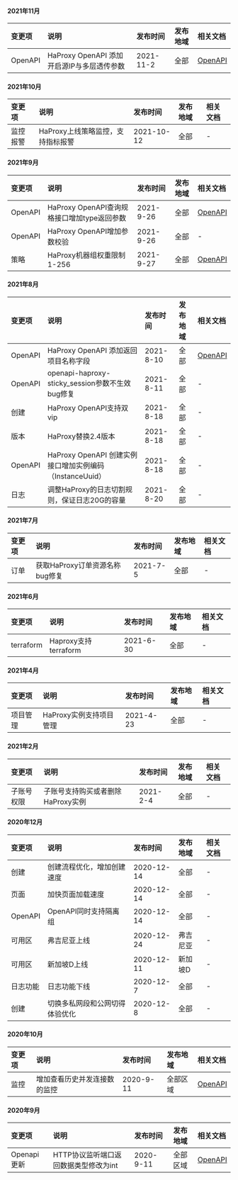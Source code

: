 #### 2021年11月

| 变更项  | 说明                                       | 发布时间  | 发布地域 | 相关文档                                                     |
| :------ | :----------------------------------------- | :-------- | :------- | :----------------------------------------------------------- |
| OpenAPI | HaProxy OpenAPI 添加开启源IP与多层透传参数 | 2021-11-2 | 全部     | [OpenAPI](https://github.com/capitalonline/openapi/blob/master/负载均衡概览.md#13modifyloadbalancerstrategys) |

#### 2021年10月

| 变更项   | 说明                              | 发布时间   | 发布地域 | 相关文档 |
| :------- | :-------------------------------- | :--------- | :------- | :------- |
| 监控报警 | HaProxy上线策略监控，支持指标报警 | 2021-10-12 | 全部     | -        |

#### 2021年9月

| 变更项  | 说明                                        | 发布时间  | 发布地域 | 相关文档                                                     |
| :------ | :------------------------------------------ | :-------- | :------- | :----------------------------------------------------------- |
| OpenAPI | HaProxy OpenAPI查询规格接口增加type返回参数 | 2021-9-26 | 全部     | [OpenAPI](https://github.com/capitalonline/openapi/blob/master/负载均衡概览.md#2describeloadbalancersspec) |
| OpenAPI | HaProxy OpenAPI增加参数校验                 | 2021-9-26 | 全部     | -                                                            |
| 策略    | HaProxy机器组权重限制1-256                  | 2021-9-27 | 全部     | [OpenAPI](https://github.com/capitalonline/openapi/blob/master/负载均衡概览.md#13modifyloadbalancerstrategys) |

#### 2021年8月

| 变更项  | 说明                                                     | 发布时间  | 发布地域 | 相关文档                                                     |
| :------ | :------------------------------------------------------- | :-------- | :------- | :----------------------------------------------------------- |
| OpenAPI | HaProxy OpenAPI 添加返回项目名称字段                     | 2021-8-10 | 全部     | [OpenAPI](https://github.com/capitalonline/openapi/blob/master/负载均衡概览.md#13modifyloadbalancerstrategys) |
| OpenAPI | openapi-haproxy-sticky_session参数不生效bug修复          | 2021-8-11 | 全部     | -                                                            |
| 创建    | HaProxy OpenAPI支持双vip                                 | 2021-8-18 | 全部     | -                                                            |
| 版本    | HaProxy替换2.4版本                                       | 2021-8-18 | 全部     | -                                                            |
| OpenAPI | HaProxy OpenAPI 创建实例接口增加实例编码（InstanceUuid） | 2021-8-18 | 全部     | -                                                            |
| 日志    | 调整HaProxy的日志切割规则，保证日志20G的容量             | 2021-8-20 | 全部     | -                                                            |

#### 2021年7月

| 变更项 | 说明                           | 发布时间 | 发布地域 | 相关文档 |
| :----- | :----------------------------- | :------- | :------- | :------- |
| 订单   | 获取HaProxy订单资源名称bug修复 | 2021-7-5 | 全部     | -        |

#### 2021年6月

| 变更项    | 说明                 | 发布时间  | 发布地域 | 相关文档 |
| :-------- | :------------------- | :-------- | :------- | :------- |
| terraform | Haproxy支持terraform | 2021-6-30 | 全部     | -        |

#### 2021年4月

| 变更项   | 说明                    | 发布时间  | 发布地域 | 相关文档 |
| :------- | :---------------------- | :-------- | :------- | :------- |
| 项目管理 | HaProxy实例支持项目管理 | 2021-4-23 | 全部     | -        |

#### 2021年2月

| 变更项     | 说明                              | 发布时间 | 发布地域 | 相关文档 |
| :--------- | :-------------------------------- | :------- | :------- | :------- |
| 子账号权限 | 子账号支持购买或者删除HaProxy实例 | 2021-2-4 | 全部     | -        |

#### 2020年12月

| 变更项   | 说明                           | 发布时间   | 发布地域 | 相关文档 |
| :------- | :----------------------------- | :--------- | :------- | :------- |
| 创建     | 创建流程优化，增加创建速度     | 2020-12-14 | 全部     | -        |
| 页面     | 加快页面加载速度               | 2020-12-14 | 全部     | -        |
| OpenAPI  | OpenAPI同时支持隔离组          | 2020-12-14 | 全部     | -        |
| 可用区   | 弗吉尼亚上线                   | 2020-12-24 | 弗吉尼亚 | -        |
| 可用区   | 新加坡D上线                    | 2020-12-11 | 新加坡D  | -        |
| 日志功能 | 日志功能下线                   | 2020-12-7  | 全部     | -        |
| 创建     | 切换多私网段和公网切得体验优化 | 2020-12-8  | 全部     | -        |

#### 2020年10月

| 变更项 | 说明                         | 发布时间  | 发布地域 | 相关文档                                                     |
| :----- | :--------------------------- | :-------- | :------- | :----------------------------------------------------------- |
| 监控   | 增加查看历史并发连接数的监控 | 2020-9-11 | 全部区域 | [OpenAPI](https://github.com/capitalonline/openapi/blob/master/负载均衡概览.md) |

#### 2020年9月

| 变更项      | 说明                                  | 发布时间  | 发布地域 | 相关文档                                                     |
| :---------- | :------------------------------------ | :-------- | :------- | :----------------------------------------------------------- |
| Openapi更新 | HTTP协议监听端口返回数据类型修改为int | 2020-9-11 | 全部区域 | [OpenAPI](https://github.com/capitalonline/openapi/blob/master/负载均衡概览.md) |

